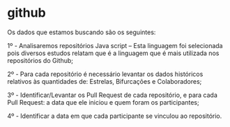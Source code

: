 # github
Os dados que estamos buscando são os seguintes:

1º - Analisaremos repositórios Java script – Esta linguagem foi selecionada pois diversos estudos relatam que é a linguagem que é mais utilizada nos repositórios do Github;

2º - Para cada repositório é necessário levantar os dados históricos relativos às quantidades de: Estrelas, Bifurcações e Colaboradores;

3º - Identificar/Levantar os Pull Request de cada repositório, e para cada Pull Request: a data que ele iniciou e quem foram os participantes;

4º - Identificar a data em que cada participante se vinculou ao repositório.

